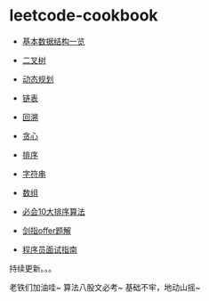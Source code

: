 # leetcode-cookbook

- [基本数据结构一览](https://gaowenxin95.github.io/leetcode-cookbook/analysis/base_kg.html)

- [二叉树](https://gaowenxin95.github.io/leetcode-cookbook/二叉树专题.html)

- [动态规划](https://gaowenxin95.github.io/leetcode-cookbook/analysis/动态规划问题.html)

- [链表](https://gaowenxin95.github.io/leetcode-cookbook/analysis/链表问题.html)

- [回溯](https://gaowenxin95.github.io/leetcode-cookbook/analysis/回溯专题.html)

- [贪心](https://gaowenxin95.github.io/leetcode-cookbook/analysis/贪心专题.html)

- [排序](https://gaowenxin95.github.io/leetcode-cookbook/analysis/sort.Rmd)

- [字符串](https://gaowenxin95.github.io/leetcode-cookbook/analysis/字符串专题.html)

- [数组](https://gaowenxin95.github.io/leetcode-cookbook/analysis/数组专题.html)

- [必会10大排序算法](https://github.com/gaowenxin95/leetcode-cookbook/blob/master/analysis/sort.py)

- [剑指offer题解](https://gaowenxin95.github.io/leetcode-cookbook/剑指offer题解.html)

- [程序员面试指南](https://gaowenxin95.github.io/leetcode-cookbook/cxmsbd.html)

持续更新。。。

老铁们加油哇~
算法八股文必考~
基础不牢，地动山摇~